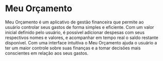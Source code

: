 # Meu Orçamento

Meu Orçamento é um aplicativo de gestão financeira que permite ao usuário controlar seus gastos de forma simples e eficiente. Com um valor inicial definido pelo usuário, é possível adicionar despesas com seus respectivos nomes e valores, e acompanhar em tempo real o saldo restante disponível. Com uma interface intuitiva o Meu Orçamento ajuda o usuário a ter um maior controle sobre suas finanças e a tomar decisões mais conscientes em relação aos seus gastos.

